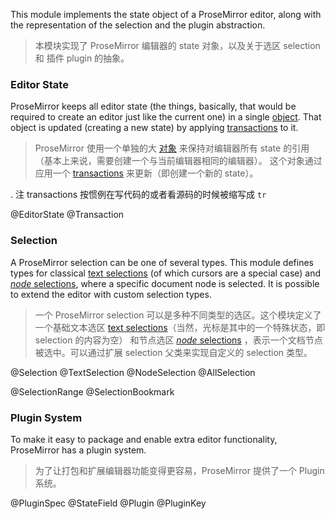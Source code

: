 This module implements the state object of a ProseMirror editor, along
with the representation of the selection and the plugin abstraction.

>本模块实现了 ProseMirror 编辑器的 state 对象，以及关于选区 selection 和 插件 plugin 的抽象。

### Editor State

ProseMirror keeps all editor state (the things, basically, that would
be required to create an editor just like the current one) in a single
[object](#state.EditorState). That object is updated (creating a new
state) by applying [transactions](#state.Transaction) to it.

>ProseMirror 使用一个单独的大 [对象](#state.EditorState) 来保持对编辑器所有 state 的引用（基本上来说，需要创建一个与当前编辑器相同的编辑器）。
这个对象通过应用一个 [transactions](#state.Transaction) 来更新（即创建一个新的 state）。

. 注 transactions 按惯例在写代码的或者看源码的时候被缩写成 `tr`

@EditorState
@Transaction

### Selection

A ProseMirror selection can be one of several types. This module
defines types for classical [text selections](#state.TextSelection)
(of which cursors are a special case) and [_node_
selections](#state.NodeSelection), where a specific document node is
selected. It is possible to extend the editor with custom selection
types.

>一个 ProseMirror selection 可以是多种不同类型的选区。这个模块定义了一个基础文本选区 [text selections](#state.TextSelection)（当然，光标是其中的一个特殊状态，即 selection 的内容为空）
和节点选区 [_node_ selections](#state.NodeSelection) ，表示一个文档节点被选中。可以通过扩展 selection 父类来实现自定义的 selection 类型。

@Selection
@TextSelection
@NodeSelection
@AllSelection

@SelectionRange
@SelectionBookmark

### Plugin System

To make it easy to package and enable extra editor functionality,
ProseMirror has a plugin system.

>为了让打包和扩展编辑器功能变得更容易，ProseMirror 提供了一个 Plugin 系统。

@PluginSpec
@StateField
@Plugin
@PluginKey
